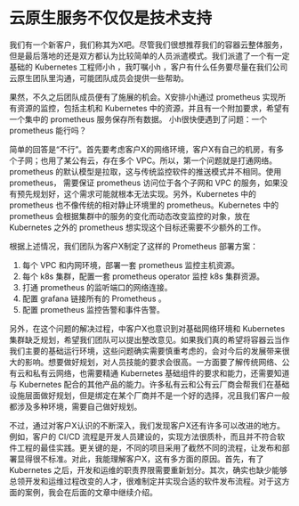 # 云原生服务不仅仅是技术支持

我们有一个新客户，我们称其为X吧。尽管我们很想推荐我们的容器云整体服务，但是最后落地的还是双方都认为比较简单的人员派遣模式。我们派遣了一个有一定基础的 Kubernetes 工程师小h ，我叮嘱小h ，客户有什么任务要尽量在我们公司云原生团队里沟通，可能团队成员会提供一些帮助。

果然，不久之后团队成员便有了施展的机会。X安排小h通过 prometheus 实现所有资源的监控，包括主机和 Kubernetes 中的资源，并且有一个附加要求，希望有一个集中的 prometheus 服务保存所有数据。 小h很快便遇到了问题：一个 prometheus 能行吗？

简单的回答是“不行”。首先要考虑客户X的网络环境，客户X有自己的机房，有多个子网；也用了某公有云，存在多个 VPC。所以，第一个问题就是打通网络。prometheus 的默认模型是拉取，这与传统监控软件的推送模式并不相同。使用 prometheus， 需要保证 prometheus 访问位于各个子网和 VPC 的服务，如果没有预先规划好，这个需求可能就根本无法实现。另外，Kubernetes 中的 prometheus 也不像传统的相对静止环境里的 prometheus。Kubernetes 中的 prometheus 会根据集群中的服务的变化而动态改变监控的对象，放在 Kubernetes 之外的 prometheus 想实现这个目标还需要不少额外的工作。

根据上述情况，我们团队为客户X制定了这样的 Prometheus 部署方案：

1. 每个 VPC 和内网环境，部署一套 prometheus 监控主机资源。
2. 每个 k8s 集群，配置一套 prometheus operator 监控 k8s 集群资源。
3. 打通 prometheus 的监听端口的网络连接。
4. 配置 grafana 链接所有的 Prometheus 。
5. 配置 prometheus 监控告警和事件告警。

另外，在这个问题的解决过程，中客户X也意识到对基础网络环境和 Kubernetes 集群缺乏规划，希望我们团队可以提出整改意见。如果我们真的希望将容器云当作我们主要的基础运行环境，这些问题确实需要慎重考虑的，会对今后的发展带来很大的影响。想要做好规划，对人员技能的要求会很高。一方面要了解传统网络、公有云和私有云网络，也需要精通 Kubernetes 基础组件的要求和能力，还需要知道与 Kubernetes 配合的其他产品的能力。许多私有云和公有云厂商会帮我们在基础设施层面做好规划，但是绑定在某个厂商并不是一个好的选择，况且我们客户一般都涉及多种环境，需要自己做好规划。

不过，通过对客户X认识的不断深入，我们发现客户X还有许多可以改进的地方。例如，客户的 CI/CD 流程是开发人员建设的，实现方法很质朴，而且并不符合软件工程的最佳实践。更关键的是，不同的项目采用了截然不同的流程，让发布和部署显得很不标准。对此，我能理解客户X，这有多方面的原因。首先，有了 Kubernetes 之后，开发和运维的职责界限需要重新划分。其次，确实也缺少能够总领开发和运维过程改变的人才，很难制定并实现合适的软件发布流程。对于这方面的案例，我会在后面的文章中继续介绍。

